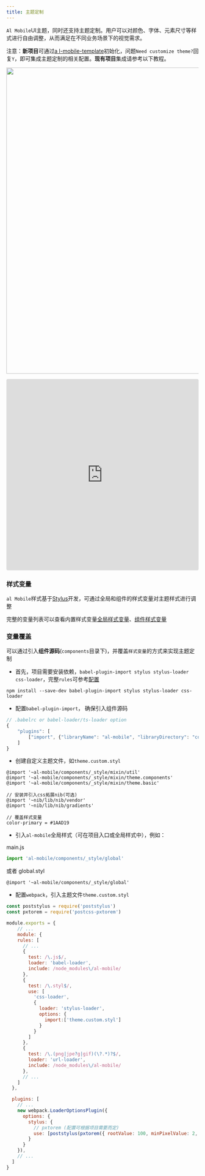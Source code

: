 ```yaml
---
title: 主题定制
---
```


`Al Mobile`UI主题，同时还支持主题定制。用户可以对颜色、字体、元素尺寸等样式进行自由调整，从而满足在不同业务场景下的视觉需求。

注意：**新项目**可通过[a l-mobile-template](https://github.com/al-mobile/al-mobile-template)初始化，问题`Need customize theme?`回复`Y`，即可集成主题定制的相关配置。**现有项目**集成请参考以下教程。

<p>
  <img src="http://static.galileo.xiaojukeji.com/static/tms/other/al-theme.jpg" width="800">
</p>

<iframe src="https://codesandbox.io/embed/al-mobile-custom-theme-ofbut?fontsize=12&module=%2Fsrc%2Fassets%2Ftheme.custom.styl" title="al Mobile Custom Theme" allow="geolocation; microphone; camera; midi; vr; accelerometer; gyroscope; payment; ambient-light-sensor; encrypted-media" style="width:100%; height:500px; border:0; border-radius: 4px; overflow:hidden;" sandbox="allow-modals allow-forms allow-popups allow-scripts allow-same-origin"></iframe>


### 样式变量

`al Mobile`样式基于<a href="http://stylus-lang.com/" target="_blank">Stylus</a>开发，可通过全局和组件的样式变量对主题样式进行调整

完整的变量列表可以查看内置样式变量<a href="https://github.com/didi/al-mobile/blob/master/components/_style/mixin/theme.basic.styl" target="_blank">全局样式变量</a>、<a href="https://github.com/didi/al-mobile/blob/master/components/_style/mixin/theme.components.styl" target="_blank">组件样式变量</a>

### 变量覆盖

可以通过引入**组件源码**(`components`目录下)，并覆盖`样式变量`的方式来实现主题定制

* 首先，项目需要安装依赖，`babel-plugin-import stylus stylus-loader css-loader`，完整`rules`可参考[配置](https://github.com/didi/al-mobile/blob/master/build/webpack/webpack.base.conf.js)

```shell
npm install --save-dev babel-plugin-import stylus stylus-loader css-loader
```

* 配置`babel-plugin-import`， 确保引入组件源码

```javascript
// .babelrc or babel-loader/ts-loader option
{
    "plugins": [
        ["import", {"libraryName": "al-mobile", "libraryDirectory": "components"}],
    ]
}
```

* 创建自定义主题文件，如`theme.custom.styl`

```stylus
@import '~al-mobile/components/_style/mixin/util'
@import '~al-mobile/components/_style/mixin/theme.components'
@import '~al-mobile/components/_style/mixin/theme.basic'

// 安装并引入css拓展nib(可选)
@import '~nib/lib/nib/vendor'
@import '~nib/lib/nib/gradients'

// 覆盖样式变量
color-primary = #1AAD19
```

* 引入`al-mobile`全局样式（可在项目入口或全局样式中），例如：

main.js

```js
import 'al-mobile/components/_style/global'
```

或者 global.styl

```stylus
@import '~al-mobile/components/_style/global'
```

* 配置`webpack`，引入主题文件`theme.custom.styl`

```javascript
const poststylus = require('poststylus')
const pxtorem = require('postcss-pxtorem')

module.exports = {
	// ...
	module: {
    rules: [
      // ...
      {
        test: /\.js$/,
        loader: 'babel-loader',
        include: /node_modules\/al-mobile/
      },
      {
        test: /\.styl$/,
        use: [
          'css-loader',
          {
            loader: 'stylus-loader',
            options: {
              import:['theme.custom.styl']
            }
          }
        ]
      },
      {
        test: /\.(png|jpe?g|gif)(\?.*)?$/,
        loader: 'url-loader',
        include: /node_modules\/al-mobile/
      },
      // ...
    ]
  },

  plugins: [
    // ...
    new webpack.LoaderOptionsPlugin({
      options: {
        stylus: {
          // pxtorem (配置可根据项目需要而定)
          use: [poststylus(pxtorem({ rootValue: 100, minPixelValue: 2, propWhiteList: [] }))]
        }
      }
    }),
    // ...
  ]
}
```

